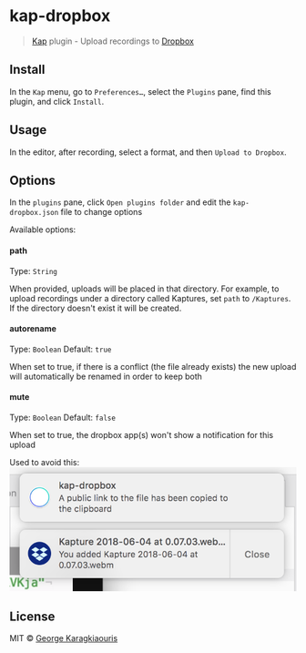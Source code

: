 # kap-dropbox

> [Kap](https://github.com/wulkano/kap) plugin - Upload recordings to [Dropbox](https://dropbox.com)


## Install

In the `Kap` menu, go to `Preferences…`, select the `Plugins` pane, find this plugin, and click `Install`.


## Usage

In the editor, after recording, select a format, and then `Upload to Dropbox`.

## Options

In the `plugins` pane, click `Open plugins folder` and edit the `kap-dropbox.json` file to change options

Available options:

#### path
Type: `String`

When provided, uploads will be placed in that directory. For example, to upload recordings under a directory called Kaptures, set `path` to `/Kaptures`. If the directory doesn't exist it will be created.

#### autorename
Type: `Boolean`
Default: `true`

When set to true, if there is a conflict (the file already exists) the new upload will automatically be renamed in order to keep both

#### mute
Type: `Boolean`
Default: `false`

When set to true, the dropbox app(s) won't show a notification for this upload

Used to avoid this:
![double](media/double.png)

## License

MIT © [George Karagkiaouris](https://gkaragkiaouris.com)
